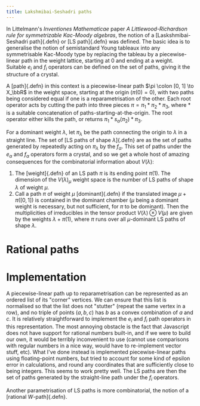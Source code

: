 ```yaml
---
title: Lakshmibai-Seshadri paths
---
```


<script type="module">
    import Paths from './Paths.svelte'

    new Paths({target: document.getElementById('Paths')})
</script>

<style>
    section > figure {
        height: min(90vh, 800px);
    }
</style>

In Littelmann's *Inventiones Mathematicae* paper *A Littlewood-Richardson rule for symmetrizable Kac-Moody algebras*, the notion of a [Laskshmibai-Seshadri path]{.defn} or [LS path]{.defn} was defined. The basic idea is to generalise the notion of semistandard Young tableaux into any symmetrisable Kac-Moody type by replacing the tableau by a piecewise-linear path in the weight lattice, starting at 0 and ending at a weight. Suitable $e_i$ and $f_i$ operators can be defined on the set of paths, giving it the structure of a crystal.

A [path]{.defn} in this context is a piecewise-linear path $\pi \colon [0, 1] \to X_\bbR$ in the weight space, starting at the origin ($\pi(0) = 0$), with two paths being considered equal if one is a reparametrisation of the other. Each root operator acts by cutting the path into three pieces $\pi = \pi_1 * \pi_2 * \pi_3$, where $*$ is a suitable concatenation of paths-starting-at-the-origin. The root operator either kills the path, or returns $\pi_1 * s_\alpha(\pi_2) * \pi_3$.

For a dominant weight $\lambda$, let $\pi_\lambda$ be the path connecting the origin to $\lambda$ in a straight line. The set of [LS paths of shape $\lambda$]{.defn} are as the set of paths generated by repeatedly acting on $\pi_\lambda$ by the $f_\alpha$. This set of paths under the $e_\alpha$ and $f_\alpha$ operators form a crystal, and so we get a whole host of amazing consequences for the combinatorial information about $V(\lambda)$:

1. The [weight]{.defn} of an LS path $\pi$ is its ending point $\pi(1)$. The dimension of the $V(\lambda)_\mu$ weight space is the number of LS paths of shape $\lambda$ of weight $\mu$.
2. Call a path $\pi$ of weight $\mu$ [dominant]{.defn} if the translated image $\mu + \pi([0, 1])$ is contained in the dominant chamber ($\mu$ being a dominant weight is necessary, but not sufficient, for $\pi$ to be dominant). Then the multiplicities of irreducibles in the tensor product $V(\lambda) \otimes V(\mu)$ are given by the weights $\lambda + \pi(1)$, where $\pi$ runs over all $\mu$-dominant LS paths of shape $\lambda$.


# Rational paths

<figure id="Paths"></figure>


# Implementation

A piecewise-linear path up to reparametrisation can be represented as an ordered list of its "corner" vertices. We can ensure that this list is normalised so that the list does not "stutter" (repeat the same vertex in a row), and no triple of points $(a, b, c)$ has $b$ as a convex combination of $a$ and $c$. It is relatively straightforward to implement the $e_i$ and $f_i$ path operators in this representation. The most annoying obstacle is the fact that Javascript does not have support for rational numbers built-in, and if we were to build our own, it would be terribly inconvenient to use (cannot use comparisons with regular numbers in a nice way, would have to re-implement vector stuff, etc). What I've done instead is implemented piecewise-linear paths using floating-point numbers, but tried to account for some kind of epsilon error in calculations, and round any coordinates that are sufficiently close to being integers. This seems to work pretty well. The LS paths are then the set of paths generated by the straight-line path under the $f_i$ operators.

Another parametrisation of LS paths is more combinatorial, the notion of a [rational $W$-path]{.defn}.
